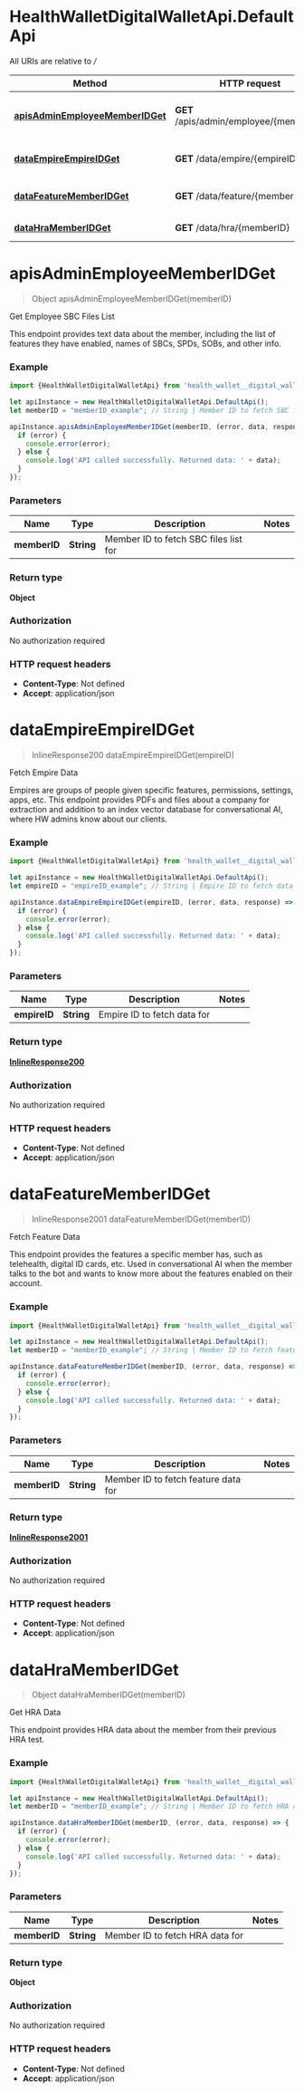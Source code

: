 # HealthWalletDigitalWalletApi.DefaultApi

All URIs are relative to */*

Method | HTTP request | Description
------------- | ------------- | -------------
[**apisAdminEmployeeMemberIDGet**](DefaultApi.md#apisAdminEmployeeMemberIDGet) | **GET** /apis/admin/employee/{memberID} | Get Employee SBC Files List
[**dataEmpireEmpireIDGet**](DefaultApi.md#dataEmpireEmpireIDGet) | **GET** /data/empire/{empireID} | Fetch Empire Data
[**dataFeatureMemberIDGet**](DefaultApi.md#dataFeatureMemberIDGet) | **GET** /data/feature/{memberID} | Fetch Feature Data
[**dataHraMemberIDGet**](DefaultApi.md#dataHraMemberIDGet) | **GET** /data/hra/{memberID} | Get HRA Data

<a name="apisAdminEmployeeMemberIDGet"></a>
# **apisAdminEmployeeMemberIDGet**
> Object apisAdminEmployeeMemberIDGet(memberID)

Get Employee SBC Files List

This endpoint provides text data about the member, including the list of features they have enabled, names of SBCs, SPDs, SOBs, and other info.

### Example
```javascript
import {HealthWalletDigitalWalletApi} from 'health_wallet__digital_wallet_api';

let apiInstance = new HealthWalletDigitalWalletApi.DefaultApi();
let memberID = "memberID_example"; // String | Member ID to fetch SBC files list for

apiInstance.apisAdminEmployeeMemberIDGet(memberID, (error, data, response) => {
  if (error) {
    console.error(error);
  } else {
    console.log('API called successfully. Returned data: ' + data);
  }
});
```

### Parameters

Name | Type | Description  | Notes
------------- | ------------- | ------------- | -------------
 **memberID** | **String**| Member ID to fetch SBC files list for | 

### Return type

**Object**

### Authorization

No authorization required

### HTTP request headers

 - **Content-Type**: Not defined
 - **Accept**: application/json

<a name="dataEmpireEmpireIDGet"></a>
# **dataEmpireEmpireIDGet**
> InlineResponse200 dataEmpireEmpireIDGet(empireID)

Fetch Empire Data

Empires are groups of people given specific features, permissions, settings, apps, etc. This endpoint provides PDFs and files about a company for extraction and addition to an index vector database for conversational AI, where HW admins know about our clients.

### Example
```javascript
import {HealthWalletDigitalWalletApi} from 'health_wallet__digital_wallet_api';

let apiInstance = new HealthWalletDigitalWalletApi.DefaultApi();
let empireID = "empireID_example"; // String | Empire ID to fetch data for

apiInstance.dataEmpireEmpireIDGet(empireID, (error, data, response) => {
  if (error) {
    console.error(error);
  } else {
    console.log('API called successfully. Returned data: ' + data);
  }
});
```

### Parameters

Name | Type | Description  | Notes
------------- | ------------- | ------------- | -------------
 **empireID** | **String**| Empire ID to fetch data for | 

### Return type

[**InlineResponse200**](InlineResponse200.md)

### Authorization

No authorization required

### HTTP request headers

 - **Content-Type**: Not defined
 - **Accept**: application/json

<a name="dataFeatureMemberIDGet"></a>
# **dataFeatureMemberIDGet**
> InlineResponse2001 dataFeatureMemberIDGet(memberID)

Fetch Feature Data

This endpoint provides the features a specific member has, such as telehealth, digital ID cards, etc. Used in conversational AI when the member talks to the bot and wants to know more about the features enabled on their account.

### Example
```javascript
import {HealthWalletDigitalWalletApi} from 'health_wallet__digital_wallet_api';

let apiInstance = new HealthWalletDigitalWalletApi.DefaultApi();
let memberID = "memberID_example"; // String | Member ID to fetch feature data for

apiInstance.dataFeatureMemberIDGet(memberID, (error, data, response) => {
  if (error) {
    console.error(error);
  } else {
    console.log('API called successfully. Returned data: ' + data);
  }
});
```

### Parameters

Name | Type | Description  | Notes
------------- | ------------- | ------------- | -------------
 **memberID** | **String**| Member ID to fetch feature data for | 

### Return type

[**InlineResponse2001**](InlineResponse2001.md)

### Authorization

No authorization required

### HTTP request headers

 - **Content-Type**: Not defined
 - **Accept**: application/json

<a name="dataHraMemberIDGet"></a>
# **dataHraMemberIDGet**
> Object dataHraMemberIDGet(memberID)

Get HRA Data

This endpoint provides HRA data about the member from their previous HRA test.

### Example
```javascript
import {HealthWalletDigitalWalletApi} from 'health_wallet__digital_wallet_api';

let apiInstance = new HealthWalletDigitalWalletApi.DefaultApi();
let memberID = "memberID_example"; // String | Member ID to fetch HRA data for

apiInstance.dataHraMemberIDGet(memberID, (error, data, response) => {
  if (error) {
    console.error(error);
  } else {
    console.log('API called successfully. Returned data: ' + data);
  }
});
```

### Parameters

Name | Type | Description  | Notes
------------- | ------------- | ------------- | -------------
 **memberID** | **String**| Member ID to fetch HRA data for | 

### Return type

**Object**

### Authorization

No authorization required

### HTTP request headers

 - **Content-Type**: Not defined
 - **Accept**: application/json

